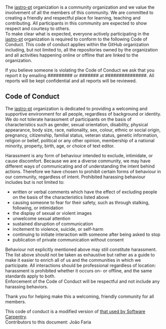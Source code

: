 The [iastro-pt](https://github.com/iastro-pt) organization is a community organization and we value the involvement of all the members of this community.
We are committed to creating a friendly and respectful place for learning, teaching and contributing. All participants in this community are expected to show respect and courtesy to others.  
To make clear what is expected, everyone actively participating in the [iastro-pt](https://github.com/iastro-pt) organization is required to conform to the following Code of Conduct. This code of conduct applies within the GitHub organization including, but not limited to, all the repositories owned by the organization and all activities happening online or offline that are linked to the organization.

If you believe someone is violating the Code of Conduct we ask that you report it by emailing ######### or ####### at ###############. All reports will be kept confidential and all reports will be reviewed.

## Code of Conduct

The [iastro-pt](https://github.com/iastro-pt) organization is dedicated to providing a welcoming and supportive environment for all people, regardless of background or identity.  We do not tolerate harassment of participants on the basis of characteristics such as gender, sexual orientation, disability, physical appearance, body size, race, nationality, sex, colour, ethnic or social origin, pregnancy, citizenship, familial status, veteran status, genetic information, religion or belief, political or any other opinion, membership of a national minority, property, birth, age, or choice of text editor.

Harassment is any form of behaviour intended to exclude, intimidate, or cause discomfort. Because we are a diverse community, we may have different ways of communicating and of understanding the intent behind actions. Therefore we have chosen to prohibit certain forms of behaviour in our community, regardless of intent. Prohibited harassing behaviour includes but is not limited to:

  - written or verbal comments which have the effect of excluding people on the basis of the characteristics listed above
  - causing someone to fear for their safety, such as through stalking, following, or intimidation
  - the display of sexual or violent images
  - unwelcome sexual attention
  - sustained disruption of communication
  - incitement to violence, suicide, or self-harm
  - continuing to initiate interaction with someone after being asked to stop
  - publication of private communication without consent
  
Behaviour not explicitly mentioned above may still constitute harassment. The list above should not be taken as exhaustive but rather as a guide to make it easier to enrich all of us and the communities in which we participate. All interactions should be professional regardless of location: harassment is prohibited whether it occurs on- or offline, and the same standards apply to both.  
Enforcement of the Code of Conduct will be respectful and not include any harassing behaviors.

Thank you for helping make this a welcoming, friendly community for all members.


This code of conduct is a modified version of [that used by Software Carpentry](https://software-carpentry.org/conduct/).  
Contributors to this document: João Faria
